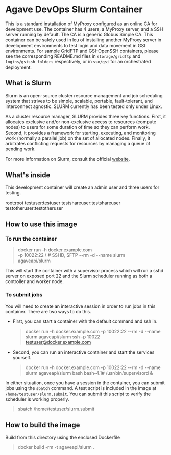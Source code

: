 # Agave DevOps Slurm  Container

This is a standard installation of MyProxy configured as an online CA for development use. The container has 4 users, a MyProxy server, and a SSH server running by default. The CA is a generic Globus Simple CA. This container can be safely used in leu of installing another MyProxy server in development environments to test login and data movement in GSI environments. For sample GridFTP and GSI-OpenSSH containers, please see the corresponding README.md files in `storage/gridftp` and `logins/gsissh folders` respectively, or in `sso/gsi` for an orchestrated deployment.

## What is Slurm

Slurm is an open-source cluster resource management and job scheduling system that strives to be simple, scalable, portable, fault-tolerant, and interconnect agnostic. SLURM currently has been tested only under Linux.

As a cluster resource manager, SLURM provides three key functions. First, it allocates exclusive and/or non-exclusive access to resources (compute nodes) to users for some duration of time so they can perform work. Second, it provides a framework for starting, executing, and monitoring work (normally a parallel job) on the set of allocated nodes. Finally, it arbitrates conflicting requests for resources by managing a queue of pending work.

For more information on Slurm, consult the official [website](http://slurm.schedmd.com/).

## What's inside

This development container will create an admin user and three users for testing.

  root:root
  testuser:testuser
  testshareuser:testshareuser
  testotheruser:testotheruser

## How to use this image

### To run the container

  > docker run -h docker.example.com \
    -p 10022:22     \ # SSHD, SFTP
    --rm -d --name slurm \
    agaveapi/slurm

This will start the container with a supervisor process which will run a sshd server on exposed port 22 and the Slurm scheduler running as both a controller and worker node.

### To submit jobs

You will need to create an interactive session in order to run jobs in this container. There are two ways to do this.

* First, you can start a container with the default command and ssh in.

  > docker run -h docker.example.com -p 10022:22 --rm -d --name slurm agaveapi/slurm
  > ssh -p 10022 testuser@docker.example.com

* Second, you can run an interactive container and start the services yourself.

  > docker run -h docker.example.com -p 10022:22 --rm -d --name slurm agaveapi/slurm bash
  bash-4.1# /usr/bin/supervisord &

In either situation, once you have a session in the container, you can submit jobs using the `sbatch` command. A test script is included in the image at `/home/testuser/slurm.submit`. You can submit this script to verify the
scheduler is working properly.

  > sbatch /home/testuser/slurm.submit


## How to build the image

Build from this directory using the enclosed Dockerfile

  > docker build -rm -t agaveapi/slurm .
